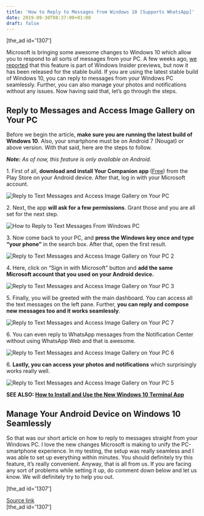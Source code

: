 ```yaml
---
title: 'How to Reply to Messages from Windows 10 [Supports WhatsApp]'
date: 2019-09-30T08:37:00+01:00
draft: false
---
```


\[the\_ad id='1307'\]  
  

  

Microsoft is bringing some awesome changes to Windows 10 which allow you to respond to all sorts of messages from your PC. A few weeks ago, [we reported](https://beebom.com/windows-insiders-your-phone-reply-notifications/) that this feature is part of Windows Insider previews, but now it has been released for the stable build. If you are using the latest stable build of Windows 10, you can reply to messages from your Windows PC seamlessly. Further, you can also manage your photos and notifications without any issues. Now having said that, let’s go through the steps.  

Reply to Messages and Access Image Gallery on Your PC
-----------------------------------------------------

  

Before we begin the article, **make sure you are running the latest build of Windows 10**. Also, your smartphone must be on Android 7 (Nougat) or above version. With that said, here are the steps to follow.  

_**Note:** As of now, this feature is only available on Android._  

1\. First of all, **download and install Your Companion app** ([Free](https://play.google.com/store/apps/details?id=com.microsoft.appmanager&hl=en_IN)) from the Play Store on your Android device. After that, log in with your Microsoft account.  

![Reply to Text Messages and Access Image Gallery on Your PC](https://beebom.com/wp-content/uploads/2019/09/Reply-to-Text-Messages-and-Access-Image-Gallery-on-Your-PC.jpg)

2\. Next, the app **will ask for a few permissions**. Grant those and you are all set for the next step.  

![How to Reply to Text Messages From Windows PC](https://beebom.com/wp-content/uploads/2019/09/How-to-Reply-to-Text-Messages-From-Windows-PC.jpg)

3\. Now come back to your PC, and **press the Windows key once and type “your phone”** in the search box. After that, open the first result.  

![Reply to Text Messages and Access Image Gallery on Your PC 2](https://beebom.com/wp-content/uploads/2019/09/Reply-to-Text-Messages-and-Access-Image-Gallery-on-Your-PC-2.jpg)

  
  

  

4\. Here, click on “Sign in with Microsoft” button and **add the same Microsoft account that you used on your Android device.**  

![Reply to Text Messages and Access Image Gallery on Your PC 3](https://beebom.com/wp-content/uploads/2019/09/Reply-to-Text-Messages-and-Access-Image-Gallery-on-Your-PC-3.jpg)

5\. Finally, you will be greeted with the main dashboard. You can access all the text messages on the left pane. Further, **you can reply and compose new messages too and it works seamlessly**.  

![Reply to Text Messages and Access Image Gallery on Your PC 7](https://beebom.com/wp-content/uploads/2019/09/Reply-to-Text-Messages-and-Access-Image-Gallery-on-Your-PC-7-1.jpg)

6\. You can even reply to WhatsApp messages from the Notification Center without using WhatsApp Web and that is awesome.  

![Reply to Text Messages and Access Image Gallery on Your PC 6](https://beebom.com/wp-content/uploads/2019/09/Reply-to-Text-Messages-and-Access-Image-Gallery-on-Your-PC-6.jpg)

6\. **Lastly, you can access your photos and notifications** which surprisingly works really well.  

![Reply to Text Messages and Access Image Gallery on Your PC 5](https://beebom.com/wp-content/uploads/2019/09/Reply-to-Text-Messages-and-Access-Image-Gallery-on-Your-PC-5.jpg)

**SEE ALSO: [How to Install and Use the New Windows 10 Terminal App](https://beebom.com/use-windows-terminal/)**  

Manage Your Android Device on Windows 10 Seamlessly
---------------------------------------------------

  

So that was our short article on how to reply to messages straight from your Windows PC. I love the new changes Microsoft is making to unify the PC-smartphone experience. In my testing, the setup was really seamless and I was able to set up everything within minutes. You should definitely try this feature, it’s really convenient. Anyway, that is all from us. If you are facing any sort of problems while setting it up, do comment down below and let us know. We will definitely try to help you out.  

  
\[the\_ad id='1307'\]  
  
[Source link](https://beebom.com/how-reply-messages-windows-10-supports-whatsapp/)  
\[the\_ad id='1307'\]